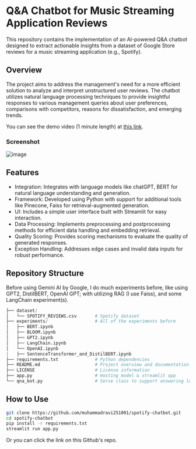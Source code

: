 # Q&A Chatbot for Music Streaming Application Reviews
This repository contains the implementation of an AI-powered Q&A chatbot designed to extract actionable insights from a dataset of Google Store reviews for a music streaming application (e.g., Spotify).

## Overview
The project aims to address the management's need for a more efficient solution to analyze and interpret unstructured user reviews. The chatbot utilizes natural language processing techniques to provide insightful responses to various management queries about user preferences, comparisons with competitors, reasons for dissatisfaction, and emerging trends.

You can see the demo video (1 minute length) at [this link](https://youtu.be/nNagb2GXxu8).

### Screenshot
![image](https://github.com/muhammadravi251001/spotify-chatbot/assets/78993021/7424c89e-3003-4dee-b230-b52a65dda1ce)

## Features
- Integration: Integrates with language models like chatGPT, BERT for natural language understanding and generation.
- Framework: Developed using Python with support for additional tools like Pinecone, Faiss for retrieval-augmented generation.
- UI: Includes a simple user interface built with Streamlit for easy interaction.
- Data Processing: Implements preprocessing and postprocessing methods for efficient data handling and embedding retrieval.
- Quality Scoring: Provides scoring mechanisms to evaluate the quality of generated responses.
- Exception Handling: Addresses edge cases and invalid data inputs for robust performance.

## Repository Structure

Before using Gemini AI by Google, I do much experiments before, like using GPT2, DistilBERT, OpenAI GPT; with utilizing RAG (I use Faiss), and some LangChain experiment(s).
```python
├── dataset/
│   └── SPOTIFY_REVIEWS.csv       # Spotify dataset
├── experiments/                  # All of the experiments before
│   ├── BERT.ipynb
│   ├── BLOOM.ipynb
│   ├── GPT2.ipynb
│   ├── LangChain.ipynb
│   └── OpenAI.ipynb
|   ├── SentenceTransformer_and_DistilBERT.ipynb
├── requirements.txt              # Python dependencies
├── README.md                     # Project overview and documentation
├── LICENSE                       # License information
├── app.py                        # Hosting model & streamlit app
└── qna_bot.py                    # Serve class to support answering logic
```
## How to Use
```bash
git clone https://github.com/muhammadravi251001/spotify-chatbot.git
cd spotify-chatbot
pip install -r requirements.txt
streamlit run app.py
```
Or you can click the link on this Github's repo.
